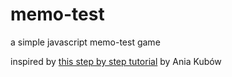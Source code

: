 # memo-test
a simple javascript memo-test game

inspired by [this step by step tutorial](https://www.youtube.com/watch?v=tjyDOHzKN0w) by Ania Kubów
